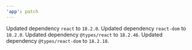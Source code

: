 ```yaml
---
'app': patch
---
```


Updated dependency `react` to `18.2.0`.
Updated dependency `react-dom` to `18.2.0`.
Updated dependency `@types/react` to `18.2.46`.
Updated dependency `@types/react-dom` to `18.2.18`.
